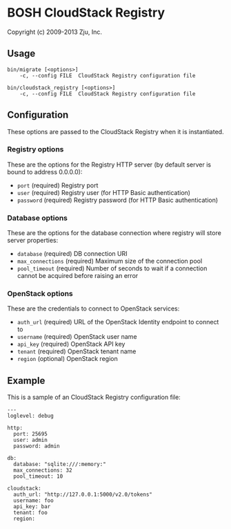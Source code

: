 # BOSH CloudStack Registry
Copyright (c) 2009-2013 Zju, Inc.

## Usage

    bin/migrate [<options>]
        -c, --config FILE  CloudStack Registry configuration file

    bin/cloudstack_registry [<options>]
        -c, --config FILE  CloudStack Registry configuration file

## Configuration

These options are passed to the CloudStack Registry when it is instantiated.

### Registry options

These are the options for the Registry HTTP server (by default server is
bound to address 0.0.0.0):

* `port` (required)
  Registry port
* `user` (required)
  Registry user (for HTTP Basic authentication)
* `password` (required)
  Registry password (for HTTP Basic authentication)

### Database options

These are the options for the database connection where registry will store
server properties:

* `database` (required)
  DB connection URI
* `max_connections` (required)
  Maximum size of the connection pool
* `pool_timeout` (required)
  Number of seconds to wait if a connection cannot be acquired before
  raising an error

### OpenStack options

These are the credentials to connect to OpenStack services:

* `auth_url` (required)
  URL of the OpenStack Identity endpoint to connect to
* `username` (required)
  OpenStack user name
* `api_key` (required)
  OpenStack API key
* `tenant` (required)
  OpenStack tenant name
* `region` (optional)
  OpenStack region

## Example

This is a sample of an CloudStack Registry configuration file:

    ---
    loglevel: debug

    http:
      port: 25695
      user: admin
      password: admin

    db:
      database: "sqlite:///:memory:"
      max_connections: 32
      pool_timeout: 10

    cloudstack:
      auth_url: "http://127.0.0.1:5000/v2.0/tokens"
      username: foo
      api_key: bar
      tenant: foo
      region:
